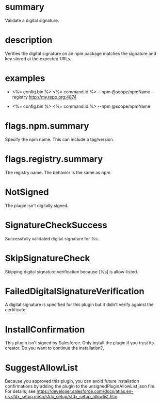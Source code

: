 # summary

Validate a digital signature.

# description

Verifies the digital signature on an npm package matches the signature and key stored at the expected URLs.

# examples

- <%= config.bin %> <%= command.id %> --npm @scope/npmName --registry http://my.repo.org:4874

- <%= config.bin %> <%= command.id %> --npm @scope/npmName

# flags.npm.summary

Specify the npm name. This can include a tag/version.

# flags.registry.summary

The registry name. The behavior is the same as npm.

# NotSigned

The plugin isn't digitally signed.

# SignatureCheckSuccess

Successfully validated digital signature for %s.

# SkipSignatureCheck

Skipping digital signature verification because [%s] is allow-listed.

# FailedDigitalSignatureVerification

A digital signature is specified for this plugin but it didn't verify against the certificate.

# InstallConfirmation

This plugin isn't signed by Salesforce. Only install the plugin if you trust its creator. Do you want to continue the installation?,

# SuggestAllowList

Because you approved this plugin, you can avoid future installation confirmations by adding the plugin to the unsignedPluginAllowList.json file. For details, see https://developer.salesforce.com/docs/atlas.en-us.sfdx_setup.meta/sfdx_setup/sfdx_setup_allowlist.htm.

